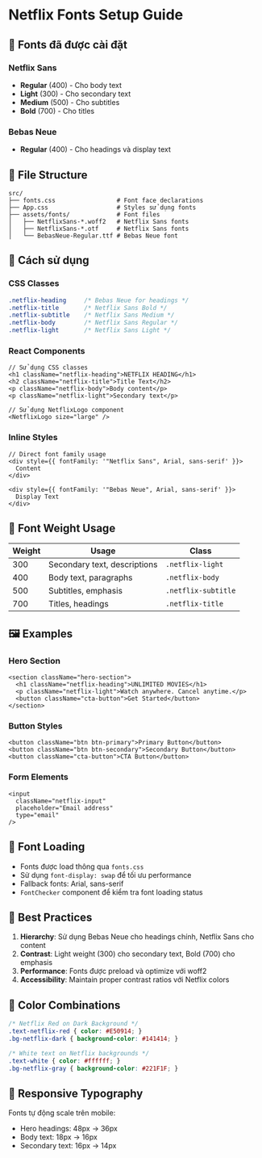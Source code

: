 # Netflix Fonts Setup Guide

## 🎨 Fonts đã được cài đặt

### Netflix Sans
- **Regular** (400) - Cho body text
- **Light** (300) - Cho secondary text  
- **Medium** (500) - Cho subtitles
- **Bold** (700) - Cho titles

### Bebas Neue
- **Regular** (400) - Cho headings và display text

## 📁 File Structure

```
src/
├── fonts.css                 # Font face declarations
├── App.css                   # Styles sử dụng fonts
├── assets/fonts/             # Font files
│   ├── NetflixSans-*.woff2   # Netflix Sans fonts
│   ├── NetflixSans-*.otf     # Netflix Sans fonts
│   └── BebasNeue-Regular.ttf # Bebas Neue font
```

## 🎯 Cách sử dụng

### CSS Classes
```css
.netflix-heading     /* Bebas Neue for headings */
.netflix-title       /* Netflix Sans Bold */
.netflix-subtitle    /* Netflix Sans Medium */
.netflix-body        /* Netflix Sans Regular */
.netflix-light       /* Netflix Sans Light */
```

### React Components
```tsx
// Sử dụng CSS classes
<h1 className="netflix-heading">NETFLIX HEADING</h1>
<h2 className="netflix-title">Title Text</h2>
<p className="netflix-body">Body content</p>
<p className="netflix-light">Secondary text</p>

// Sử dụng NetflixLogo component
<NetflixLogo size="large" />
```

### Inline Styles
```tsx
// Direct font family usage
<div style={{ fontFamily: '"Netflix Sans", Arial, sans-serif' }}>
  Content
</div>

<div style={{ fontFamily: '"Bebas Neue", Arial, sans-serif' }}>
  Display Text
</div>
```

## 🎨 Font Weight Usage

| Weight | Usage | Class |
|--------|-------|-------|
| 300 | Secondary text, descriptions | `.netflix-light` |
| 400 | Body text, paragraphs | `.netflix-body` |
| 500 | Subtitles, emphasis | `.netflix-subtitle` |
| 700 | Titles, headings | `.netflix-title` |

## 🖼️ Examples

### Hero Section
```tsx
<section className="hero-section">
  <h1 className="netflix-heading">UNLIMITED MOVIES</h1>
  <p className="netflix-light">Watch anywhere. Cancel anytime.</p>
  <button className="cta-button">Get Started</button>
</section>
```

### Button Styles
```tsx
<button className="btn btn-primary">Primary Button</button>
<button className="btn btn-secondary">Secondary Button</button>
<button className="cta-button">CTA Button</button>
```

### Form Elements
```tsx
<input 
  className="netflix-input" 
  placeholder="Email address"
  type="email" 
/>
```

## 🎯 Font Loading

- Fonts được load thông qua `fonts.css`
- Sử dụng `font-display: swap` để tối ưu performance
- Fallback fonts: Arial, sans-serif
- `FontChecker` component để kiểm tra font loading status

## 🚀 Best Practices

1. **Hierarchy**: Sử dụng Bebas Neue cho headings chính, Netflix Sans cho content
2. **Contrast**: Light weight (300) cho secondary text, Bold (700) cho emphasis
3. **Performance**: Fonts được preload và optimize với woff2
4. **Accessibility**: Maintain proper contrast ratios với Netflix colors

## 🎨 Color Combinations

```css
/* Netflix Red on Dark Background */
.text-netflix-red { color: #E50914; }
.bg-netflix-dark { background-color: #141414; }

/* White text on Netflix backgrounds */
.text-white { color: #ffffff; }
.bg-netflix-gray { background-color: #221F1F; }
```

## 📱 Responsive Typography

Fonts tự động scale trên mobile:
- Hero headings: 48px → 36px
- Body text: 18px → 16px
- Secondary text: 16px → 14px
